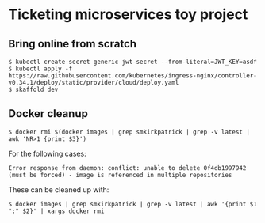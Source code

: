 # Ticketing microservices toy project

## Bring online from scratch

```
$ kubectl create secret generic jwt-secret --from-literal=JWT_KEY=asdf
$ kubectl apply -f https://raw.githubusercontent.com/kubernetes/ingress-nginx/controller-v0.34.1/deploy/static/provider/cloud/deploy.yaml
$ skaffold dev
```

## Docker cleanup

```
$ docker rmi $(docker images | grep smkirkpatrick | grep -v latest | awk 'NR>1 {print $3}')
```

For the following cases:

```
Error response from daemon: conflict: unable to delete 0f4db1997942 (must be forced) - image is referenced in multiple repositories
```

These can be cleaned up with:

```
$ docker images | grep smkirkpatrick | grep -v latest | awk '{print $1 ":" $2}' | xargs docker rmi
```
